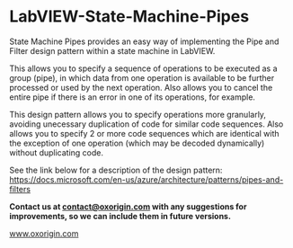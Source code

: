 # LabVIEW-State-Machine-Pipes
State Machine Pipes provides an easy way of implementing the Pipe and Filter design pattern within a state machine in LabVIEW.

This allows you to specify a sequence of operations to be executed as a group (pipe), in which data from one operation is available to be further processed or used by the next operation. Also allows you to cancel the entire pipe if there is an error in one of its operations, for example.

This design pattern allows you to specify operations more granularly, avoiding unecessary duplication of code for similar code sequences. Also allows you to specify 2 or more code sequences which are identical with the exception of one operation (which may be decoded dynamically) without duplicating code.

See the link below for a description of the design pattern:
https://docs.microsoft.com/en-us/azure/architecture/patterns/pipes-and-filters

<b>Contact us at contact@oxorigin.com with any suggestions for improvements, so we can include them in future versions.</b>

www.oxorigin.com
